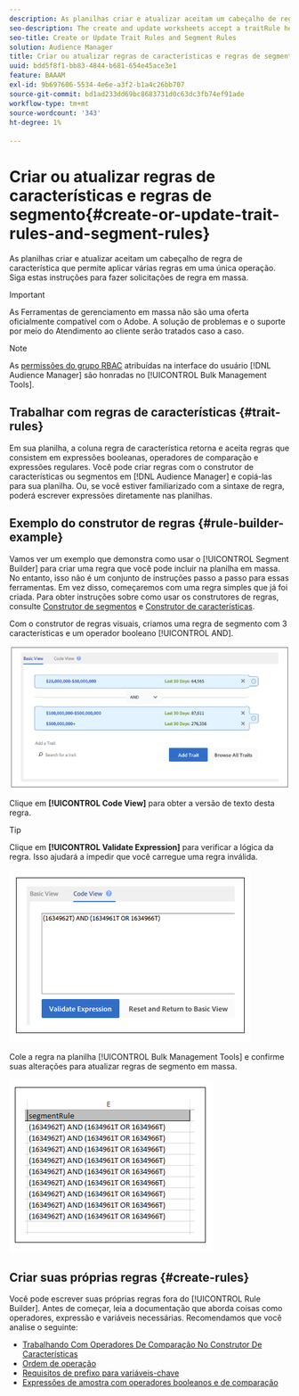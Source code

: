 ```yaml
---
description: As planilhas criar e atualizar aceitam um cabeçalho de regra de característica que permite aplicar várias regras em uma única operação. Siga estas instruções para fazer solicitações de regra em massa.
seo-description: The create and update worksheets accept a traitRule header that lets you apply multiple rules in a single operation. Follow these instructions to make bulk rule requests.
seo-title: Create or Update Trait Rules and Segment Rules
solution: Audience Manager
title: Criar ou atualizar regras de características e regras de segmento
uuid: bdd5f8f1-bb83-4844-b681-654e45ace3e1
feature: BAAAM
exl-id: 9b697606-5534-4e6e-a3f2-b1a4c26bb707
source-git-commit: bd1ad233dd69bc8683731d0c63dc3fb74ef91ade
workflow-type: tm+mt
source-wordcount: '343'
ht-degree: 1%

---
```


# Criar ou atualizar regras de características e regras de segmento{#create-or-update-trait-rules-and-segment-rules}

As planilhas criar e atualizar aceitam um cabeçalho de regra de característica que permite aplicar várias regras em uma única operação. Siga estas instruções para fazer solicitações de regra em massa.

>[!IMPORTANT]
>
>As Ferramentas de gerenciamento em massa não são uma oferta oficialmente compatível com o Adobe. A solução de problemas e o suporte por meio do Atendimento ao cliente serão tratados caso a caso.

<!-- 

<p>c_bulk_rules.xml </p>

 -->

>[!NOTE]
>
>As [permissões do grupo RBAC](../../features/administration/administration-overview.md) atribuídas na interface do usuário [!DNL Audience Manager] são honradas no [!UICONTROL Bulk Management Tools].

## Trabalhar com regras de características {#trait-rules}

Em sua planilha, a coluna regra de característica retorna e aceita regras que consistem em expressões booleanas, operadores de comparação e expressões regulares. Você pode criar regras com o construtor de características ou segmentos em [!DNL Audience Manager] e copiá-las para sua planilha. Ou, se você estiver familiarizado com a sintaxe de regra, poderá escrever expressões diretamente nas planilhas.

## Exemplo do construtor de regras {#rule-builder-example}

Vamos ver um exemplo que demonstra como usar o [!UICONTROL Segment Builder] para criar uma regra que você pode incluir na planilha em massa. No entanto, isso não é um conjunto de instruções passo a passo para essas ferramentas. Em vez disso, começaremos com uma regra simples que já foi criada. Para obter instruções sobre como usar os construtores de regras, consulte [Construtor de segmentos](../../features/segments/segment-builder.md) e [Construtor de características](../../features/traits/about-trait-builder.md).

Com o construtor de regras visuais, criamos uma regra de segmento com 3 características e um operador booleano [!UICONTROL AND].

![](assets/visualrule.png)

Clique em **[!UICONTROL Code View]** para obter a versão de texto desta regra.

>[!TIP]
>
>Clique em **[!UICONTROL Validate Expression]** para verificar a lógica da regra. Isso ajudará a impedir que você carregue uma regra inválida.

![](assets/coderule.png)

Cole a regra na planilha [!UICONTROL Bulk Management Tools] e confirme suas alterações para atualizar regras de segmento em massa.

![](assets/segmentrule.png)

## Criar suas próprias regras {#create-rules}

Você pode escrever suas próprias regras fora do [!UICONTROL Rule Builder]. Antes de começar, leia a documentação que aborda coisas como operadores, expressão e variáveis necessárias. Recomendamos que você analise o seguinte:

* [Trabalhando Com Operadores De Comparação No Construtor De Características](../../features/traits/trait-comparison-operators.md)
* [Ordem de operação](../../features/traits/trait-operator-precedence.md)
* [Requisitos de prefixo para variáveis-chave](../../features/traits/trait-variable-prefixes.md)
* [Expressões de amostra com operadores booleanos e de comparação](../../features/traits/trait-expression-samples.md)

